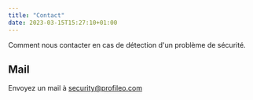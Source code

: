 ```yaml
---
title: "Contact"
date: 2023-03-15T15:27:10+01:00
---
```


Comment nous contacter en cas de détection d'un problème de sécurité.

## Mail

Envoyez un mail à [security@profileo.com](mailto:security@profileo.com)
